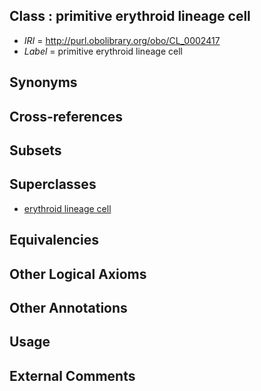 
## Class : primitive erythroid lineage cell

 * *IRI* = http://purl.obolibrary.org/obo/CL_0002417
 * *Label* = primitive erythroid lineage cell

## Synonyms


## Cross-references


## Subsets


## Superclasses

 * [erythroid lineage cell](../../CL/64/CL_0000764.md)

## Equivalencies


## Other Logical Axioms


## Other Annotations


## Usage


## External Comments

